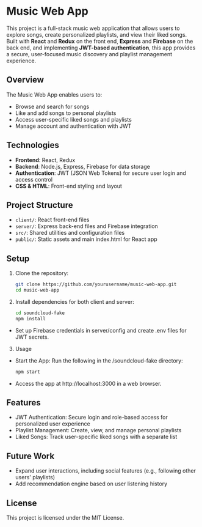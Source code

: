 # Music Web App

This project is a full-stack music web application that allows users to explore songs, create personalized playlists, and view their liked songs. Built with **React** and **Redux** on the front end, **Express** and **Firebase** on the back end, and implementing **JWT-based authentication**, this app provides a secure, user-focused music discovery and playlist management experience.

## Overview

The Music Web App enables users to:
- Browse and search for songs
- Like and add songs to personal playlists
- Access user-specific liked songs and playlists
- Manage account and authentication with JWT

## Technologies

- **Frontend**: React, Redux
- **Backend**: Node.js, Express, Firebase for data storage
- **Authentication**: JWT (JSON Web Tokens) for secure user login and access control
- **CSS & HTML**: Front-end styling and layout

## Project Structure

- `client/`: React front-end files
- `server/`: Express back-end files and Firebase integration
- `src/`: Shared utilities and configuration files
- `public/`: Static assets and main index.html for React app

## Setup

1. Clone the repository:
    ```bash
   git clone https://github.com/yourusername/music-web-app.git
   cd music-web-app
2. Install dependencies for both client and server:
  
    ```bash
    cd soundcloud-fake
    npm install

- Set up Firebase credentials in server/config and create .env files for JWT secrets.

3. Usage
- Start the App: Run the following in the /soundcloud-fake directory:
  ```bash
  npm start
- Access the app at http://localhost:3000 in a web browser.

## Features
- JWT Authentication: Secure login and role-based access for personalized user experience
- Playlist Management: Create, view, and manage personal playlists
- Liked Songs: Track user-specific liked songs with a separate list

## Future Work
- Expand user interactions, including social features (e.g., following other users' playlists)
- Add recommendation engine based on user listening history

## License
This project is licensed under the MIT License.
